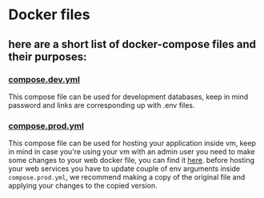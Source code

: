 # Docker files

## here are a short list of docker-compose files and their purposes:

### [compose.dev.yml](./docker-compose.dev.yml)
This compose file can be used for development databases, keep in mind password and links are corresponding up with .env files.

### [compose.prod.yml](./docker-compose.prod.yml)
This compose file can be used for hosting your application inside vm, keep in mind in case you're using your vm with an admin user you need to make some changes to your web docker file, you can find it [here](../web/Dockerfile). 
before hosting your web services you have to update couple of env arguments inside `compose.prod.yml`, we recommend making a copy of the original file and applying your changes to the copied version.